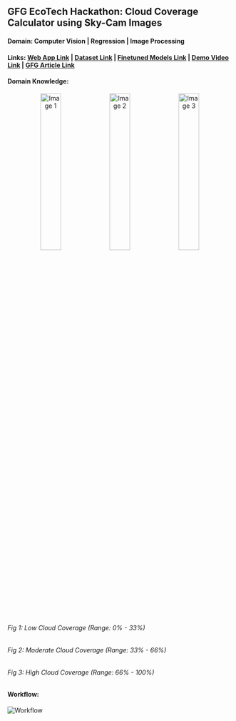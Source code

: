 ## GFG EcoTech Hackathon: Cloud Coverage Calculator using Sky-Cam Images

#### Domain: Computer Vision | Regression | Image Processing

#### Links: [Web App Link](https://huggingface.co/spaces/mykeysid10/gradio-cloud-coverage)  |  [Dataset Link](https://huggingface.co/spaces/mykeysid10/gradio-cloud-coverage)  |  [Finetuned Models Link](https://drive.google.com/file/d/1NyhuqLyiHzXft6227LD3uJyahVgDb0Pe/view?usp=sharing)  |  [Demo Video Link](https://drive.google.com/file/d/15v7tcVPIfufBPIHRFPikgeC232s7MN3h/view?usp=sharing)  |  [GFG Article Link](https://drive.google.com/file/d/15v7tcVPIfufBPIHRFPikgeC232s7MN3h/view?usp=sharing)

#### Domain Knowledge: 

<div align="center">
  <img src="https://raw.githubusercontent.com/mykeysid10/EcoTech-Data-Science-GfG-Hackathon-Cloud-Coverage-Calculator/main/Sample_UI_Test_Set/low/20160826164000.raw.jpg" width="30%" alt="Image 1">
  <img src="https://raw.githubusercontent.com/mykeysid10/EcoTech-Data-Science-GfG-Hackathon-Cloud-Coverage-Calculator/main/Sample_UI_Test_Set/moderate/20160304123000.raw.jpg" width="30%" alt="Image 2">
  <img src="https://raw.githubusercontent.com/mykeysid10/EcoTech-Data-Science-GfG-Hackathon-Cloud-Coverage-Calculator/main/Sample_UI_Test_Set/high/20210705150000.raw.jpg" width="30%" alt="Image 3">
</div>

###### Fig 1: Low Cloud Coverage (Range: 0% - 33%) 
###### Fig 2: Moderate Cloud Coverage (Range: 33% - 66%) 
###### Fig 3: High Cloud Coverage (Range: 66% - 100%)</p>

#### Workflow: 

![Workflow](https://raw.githubusercontent.com/mykeysid10/EcoTech-Data-Science-GfG-Hackathon-Cloud-Coverage-Calculator/main/Images/System_Architecture.png)

